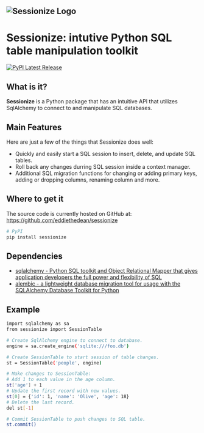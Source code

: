 ![Sessionize Logo](https://www.dropbox.com/s/gp6dbkyr66foeog/logo_name.svg?dl=0")
-----------------

# Sessionize: intutive Python SQL table manipulation toolkit
[![PyPI Latest Release](https://img.shields.io/pypi/v/sessionize.svg)](https://pypi.org/project/sessionize/)

## What is it?

**Sessionize** is a Python package that has an intuitive API that utilizes SqlAlchemy to connect to and manipulate SQL databases.

## Main Features
Here are just a few of the things that Sessionize does well:

  - Quickly and easily start a SQL session to insert, delete, and update SQL tables.
  - Roll back any changes durring SQL session inside a context manager.
  - Additional SQL migration functions for changing or adding primary keys, adding or dropping columns, renaming column and more.

## Where to get it
The source code is currently hosted on GitHub at:
https://github.com/eddiethedean/sessionize

```sh
# PyPI
pip install sessionize
```

## Dependencies
- [sqlalchemy - Python SQL toolkit and Object Relational Mapper that gives application developers the full power and flexibility of SQL](https://www.sqlalchemy.org/)
- [alembic - a lightweight database migration tool for usage with the SQLAlchemy Database Toolkit for Python](https://alembic.sqlalchemy.org/)

## Example
```sh
import sqlalchemy as sa
from sessionize import SessionTable 

# Create SqlAlchemy engine to connect to database.
engine = sa.create_engine('sqlite:///foo.db')

# Create SessionTable to start session of table changes.
st = SessionTable('people', engine)

# Make changes to SessionTable:
# Add 1 to each value in the age column.
st['age'] + 1
# Update the first record with new values.
st[0] = {'id': 1, 'name': 'Olive', 'age': 18}
# Delete the last record.
del st[-1]

# Commit SessionTable to push changes to SQL table.
st.commit()
```